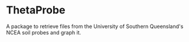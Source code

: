 # ThetaProbe

A package to retrieve files from the University of Southern Queensland's NCEA soil probes and graph it.
